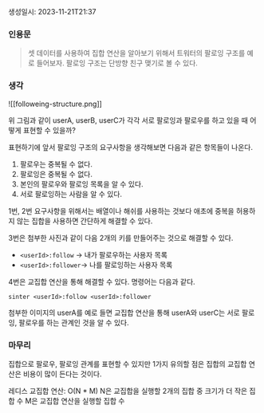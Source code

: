 생성일시: 2023-11-21T21:37
### 인용문
> 셋 데이터를 사용하여 집합 연산을 알아보기 위해서 트워터의 팔로잉 구조를 예로 들어보자. 팔로잉 구조는 단방향 친구 맺기로 볼 수 있다.
### 생각
![[followeing-structure.png]]

위 그림과 같이 userA, userB, userC가 각각 서로 팔로잉과 팔로우를 하고 있을 때 어떻게 표현할 수 있을까?

표현하기에 앞서 팔로잉 구조의 요구사항을 생각해보면 다음과 같은 항목들이 나온다.
1. 팔로우는 중복될 수 없다.
2. 팔로잉은 중복될 수 없다.
3. 본인의 팔로우와 팔로잉 목록을 알 수 있다.
4. 서로 팔로잉하는 사람을 알 수 있다.

1번, 2번 요구사항을 위해서는 배열이나 해쉬를 사용하는 것보다 애초에 중복을 허용하지 않는 집합을 사용하면 간단하게 해결할 수 있다.

3번은 첨부한 사진과 같이 다음 2개의 키를 만들어주는 것으로 해결할 수 있다. 
- `<userId>:follow` -> 내가 팔로우하는 사용자 목록
- `<userId>:follower`-> 나를 팔로잉하는 사용자 목록

4번은 교집합 연산을 통해 해결할 수 있다. 명령어는 다음과 같다.
```
sinter <userId>:follow <userId>:follower
```
첨부한 이미지의 userA를 예로 들면 교집합 연산을 통해 userA와 userC는 서로 팔로잉, 팔로우를 하는 관계인 것을 알 수 있다.

### 마무리
집합으로 팔로우, 팔로잉 관계를 표현할 수 있지만 1가지 유의할 점은 집합의 교집합 연산은 비용이 많이 든다는 것이다.

레디스 교집합 연산: O(N * M) N은 교집합을 실행할 2개의 집합 중 크기가 더 작은 집합 수 M은 교집합 연산을 실행할 집합 수
